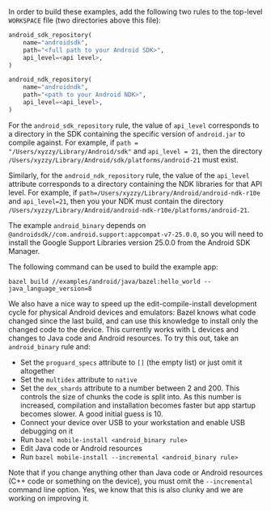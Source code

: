 In order to build these examples, add the following two rules to the top-level `WORKSPACE` file (two directories above this file):

```python
android_sdk_repository(
    name="androidsdk",
    path="<full path to your Android SDK>",
    api_level=<api level>,
)

android_ndk_repository(
    name="androidndk",
    path="<path to your Android NDK>",
    api_level=<api_level>,
)
```

For the `android_sdk_repository` rule, the value of `api_level` corresponds to
a directory in the SDK containing the specific version of `android.jar` to
compile against. For example, if `path = "/Users/xyzzy/Library/Android/sdk"` and
`api_level = 21`, then the directory
`/Users/xyzzy/Library/Android/sdk/platforms/android-21` must exist.

Similarly, for the `android_ndk_repository` rule, the value of the `api_level`
attribute corresponds to a directory containing the NDK libraries for that
API level. For example, if
`path=/Users/xyzzy/Library/Android/android-ndk-r10e` and
`api_level=21`, then you your NDK must contain the directory
`/Users/xyzzy/Library/Android/android-ndk-r10e/platforms/android-21`.

The example `android_binary` depends on
`@androidsdk//com.android.support:appcompat-v7-25.0.0`, so you will need to
install the Google Support Libraries version 25.0.0 from the Android SDK
Manager.

The following command can be used to build the example app:

```
bazel build //examples/android/java/bazel:hello_world --java_language_version=8
```

We also have a nice way to speed up the edit-compile-install development cycle for physical Android devices and emulators: Bazel knows what code changed since the last build, and can use this knowledge to install only the changed code to the device. This currently works with L devices and changes to Java code and Android resources. To try this out, take an `android_binary` rule and:

 * Set the `proguard_specs` attribute to `[]` (the empty list) or just omit it altogether
 * Set the `multidex` attribute to `native`
 * Set the `dex_shards` attribute to a number between 2 and 200. This controls the size of chunks the code is split into. As this number is increased, compilation and installation becomes faster but app startup becomes slower. A good initial guess is 10.
 * Connect your device over USB to your workstation and enable USB debugging on it
 * Run `bazel mobile-install <android_binary rule>`
 * Edit Java code or Android resources
 * Run `bazel mobile-install --incremental <android_binary rule>`

Note that if you change anything other than Java code or Android resources (C++ code or something on the device), you must omit the `--incremental` command line option. Yes, we know that this is also clunky and we are working on improving it.
